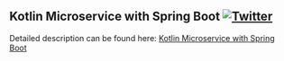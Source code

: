 ## Kotlin Microservice with Spring Boot  [![Twitter](https://img.shields.io/twitter/follow/piotr_minkowski.svg?style=social&logo=twitter&label=Follow%20Me)](https://twitter.com/piotr_minkowski)

Detailed description can be found here: [Kotlin Microservice with Spring Boot](https://piotrminkowski.wordpress.com/2019/01/15/kotlin-microservice-with-spring-boot/)